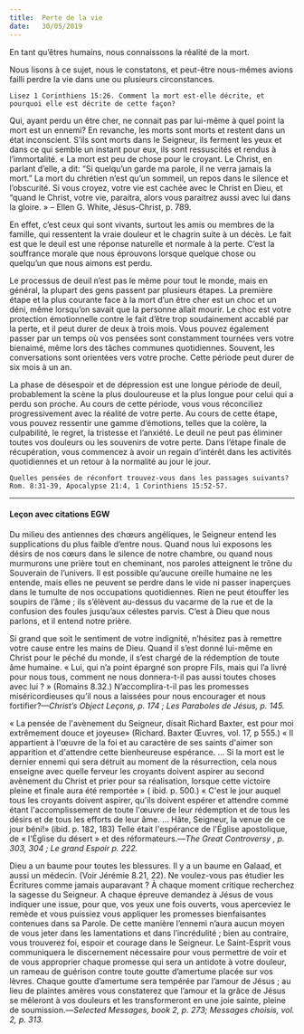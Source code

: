 ```yaml
---
title:  Perte de la vie
date:   30/05/2019
---
```


En tant qu’êtres humains, nous connaissons la réalité de la mort.

Nous lisons à ce sujet, nous le constatons, et peut-être nous-mêmes avions failli perdre la vie dans une ou plusieurs circonstances.

`Lisez 1 Corinthiens 15:26. Comment la mort est-elle décrite, et pourquoi elle est décrite de cette façon?`

Qui, ayant perdu un être cher, ne connait pas par lui-même à quel point la mort est un ennemi? En revanche, les morts sont morts et restent dans un état inconscient. S’ils sont morts dans le Seigneur, ils ferment les yeux et dans ce qui semble un instant pour eux, ils sont ressuscités et rendus à l’immortalité. « La mort est peu de chose pour le croyant. Le Christ, en parlant d’elle, a dit: “Si quelqu’un garde ma parole, il ne verra jamais la mort.” La mort du chrétien n’est qu’un sommeil, un repos dans le silence et l’obscurité. Si vous croyez, votre vie est cachée avec le Christ en Dieu, et “quand le Christ, votre vie, paraitra, alors vous paraitrez aussi avec lui dans la gloire. » – Ellen G. White, Jésus-Christ, p. 789.

En effet, c’est ceux qui sont vivants, surtout les amis ou membres de la famille, qui ressentent la vraie douleur et le chagrin suite à un décès. Le fait est que le deuil est une réponse naturelle et normale à la perte. C’est la souffrance morale que nous éprouvons lorsque quelque chose ou quelqu’un que nous aimons est perdu.

Le processus de deuil n’est pas le même pour tout le monde, mais en général, la plupart des gens passent par plusieurs étapes. La première étape et la plus courante face à la mort d’un être cher est un choc et un déni, même lorsqu’on savait que la personne allait mourir. Le choc est votre protection émotionnelle contre le fait d’être trop soudainement accablé par la perte, et il peut durer de deux à trois mois. Vous pouvez également passer par un temps où vos pensées sont constamment tournées vers votre bienaimé, même lors des tâches communes quotidiennes. Souvent, les conversations sont orientées vers votre proche. Cette période peut durer de six mois à un an.

La phase de désespoir et de dépression est une longue période de deuil, probablement la scène la plus douloureuse et la plus longue pour celui qui a perdu son proche. Au cours de cette période, vous vous réconciliez progressivement avec la réalité de votre perte. Au cours de cette étape, vous pouvez ressentir une gamme d’émotions, telles que la colère, la culpabilité, le regret, la tristesse et l’anxiété. Le deuil ne peut pas éliminer toutes vos douleurs ou les souvenirs de votre perte. Dans l’étape finale de récupération, vous commencez à avoir un regain d’intérêt dans les activités quotidiennes et un retour à la normalité au jour le jour.

`Quelles pensées de réconfort trouvez-vous dans les passages suivants? Rom. 8:31-39, Apocalypse 21:4, 1 Corinthiens 15:52-57.` 

---

#### Leçon avec citations EGW

Du milieu des antiennes des chœurs angéliques, le Seigneur entend les supplications du plus faible d’entre nous. Quand nous lui exposons les désirs de nos cœurs dans le silence de notre chambre, ou quand nous murmurons une prière tout en cheminant, nos paroles atteignent le trône du Souverain de l’univers. Il est possible qu’aucune oreille humaine ne les entende, mais elles ne peuvent se perdre dans le vide ni passer inaperçues dans le tumulte de nos occupations quotidiennes. Rien ne peut étouffer les soupirs de l’âme ; ils s’élèvent au-dessus du vacarme de la rue et de la confusion des foules jusqu’aux célestes parvis. C’est à Dieu que nous parlons, et il entend notre prière.

Si grand que soit le sentiment de votre indignité, n’hésitez pas à remettre votre cause entre les mains de Dieu. Quand il s’est donné lui-même en Christ pour le péché du monde, il s’est chargé de la rédemption de toute âme humaine. « Lui, qui n’a point épargné son propre Fils, mais qui l’a livré pour nous tous, comment ne nous donnera-t-il pas aussi toutes choses avec lui ? » (Romains 8.32.) N’accomplira-t-il pas les promesses miséricordieuses qu’il nous a laissées pour nous encourager et nous fortifier?—_Christ’s Object Leçons, p. 174 ; Les Paraboles de Jésus, p. 145._

« La pensée de l'avènement du Seigneur, disait Richard Baxter, est pour moi extrêmement douce et joyeuse» (Richard. Baxter Œuvres, vol. 17, p 555.) « Il appartient à l'œuvre de la foi et au caractère de ses saints d'aimer son apparition et d'attendre cette bienheureuse espérance. ... Si la mort est le dernier ennemi qui sera détruit au moment de la résurrection, cela nous enseigne avec quelle ferveur les croyants doivent aspirer au second avènement du Christ et prier pour sa réalisation, lorsque cette victoire pleine et finale aura été remportée » ( ibid. p. 500.) « C'est le jour auquel tous les croyants doivent aspirer, qu'ils doivent espérer et attendre comme étant l'accomplissement de toute l'œuvre de leur rédemption et de tous les désirs et de tous les efforts de leur âme. ... Hâte, Seigneur, la venue de ce jour béni!» (ibid. p. 182, 183) Telle était l'espérance de l'Église apostolique, de « l'Église du désert » et des réformateurs.—_The Great Controversy , p. 303, 304 ; Le grand Espoir  p. 222._

Dieu a un baume pour toutes les blessures. Il y a un baume en Galaad, et aussi un médecin. (Voir Jérémie 8.21, 22). Ne voulez-vous pas étudier les Écritures comme jamais auparavant ? À chaque moment critique recherchez la sagesse du Seigneur. A chaque épreuve demandez à Jésus de vous indiquer une issue, pour que, vos yeux une fois ouverts, vous aperceviez le remède et vous puissiez vous appliquer les promesses bienfaisantes contenues dans sa Parole. De cette manière l’ennemi n’aura aucun moyen de vous jeter dans les lamentations et dans l’incrédulité ; bien au contraire, vous trouverez foi, espoir et courage dans le Seigneur. Le Saint-Esprit vous communiquera le discernement nécessaire pour vous permettre de voir et de vous approprier chaque promesse qui sera un antidote à votre douleur, un rameau de guérison contre toute goutte d’amertume placée sur vos lèvres. Chaque goutte d’amertume sera tempérée par l’amour de Jésus ; au lieu de plaintes amères vous constaterez que l’amour et la grâce de Jésus se mêleront à vos douleurs et les transformeront en une joie sainte, pleine de soumission.—_Selected Messages, book 2, p. 273; Messages choisis, vol. 2, p. 313._